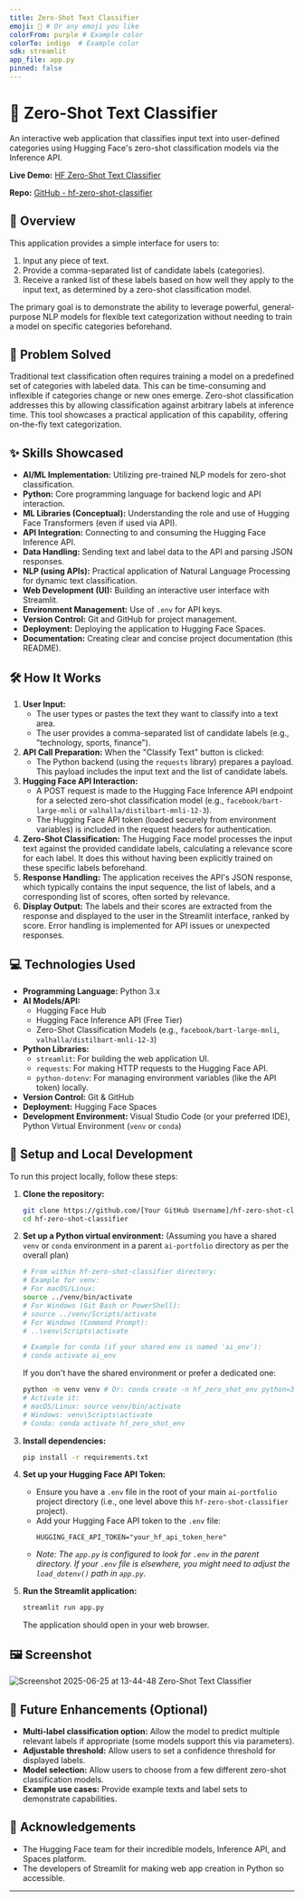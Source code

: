 ```yaml
---
title: Zero-Shot Text Classifier
emoji: 🎯 # Or any emoji you like
colorFrom: purple # Example color
colorTo: indigo  # Example color
sdk: streamlit
app_file: app.py
pinned: false 
---
```


# 🎯 Zero-Shot Text Classifier

An interactive web application that classifies input text into user-defined categories using Hugging Face's zero-shot classification models via the Inference API. 

**Live Demo:** [HF Zero-Shot Text Classifier](https://dylangamachefl-hf-zero-shot-classifier.hf.space)

**Repo:** [GitHub - hf-zero-shot-classifier](https://github.com/dylangamachefl/hf-zero-shot-classifier)

## 📖 Overview

This application provides a simple interface for users to:
1.  Input any piece of text.
2.  Provide a comma-separated list of candidate labels (categories).
3.  Receive a ranked list of these labels based on how well they apply to the input text, as determined by a zero-shot classification model.

The primary goal is to demonstrate the ability to leverage powerful, general-purpose NLP models for flexible text categorization without needing to train a model on specific categories beforehand.

## 🎯 Problem Solved

Traditional text classification often requires training a model on a predefined set of categories with labeled data. This can be time-consuming and inflexible if categories change or new ones emerge. Zero-shot classification addresses this by allowing classification against arbitrary labels at inference time. This tool showcases a practical application of this capability, offering on-the-fly text categorization.

## ✨ Skills Showcased

*   **AI/ML Implementation:** Utilizing pre-trained NLP models for zero-shot classification.
*   **Python:** Core programming language for backend logic and API interaction.
*   **ML Libraries (Conceptual):** Understanding the role and use of Hugging Face Transformers (even if used via API).
*   **API Integration:** Connecting to and consuming the Hugging Face Inference API.
*   **Data Handling:** Sending text and label data to the API and parsing JSON responses.
*   **NLP (using APIs):** Practical application of Natural Language Processing for dynamic text classification.
*   **Web Development (UI):** Building an interactive user interface with Streamlit.
*   **Environment Management:** Use of `.env` for API keys.
*   **Version Control:** Git and GitHub for project management.
*   **Deployment:** Deploying the application to Hugging Face Spaces.
*   **Documentation:** Creating clear and concise project documentation (this README).

## 🛠️ How It Works

1.  **User Input:**
    *   The user types or pastes the text they want to classify into a text area.
    *   The user provides a comma-separated list of candidate labels (e.g., "technology, sports, finance").
2.  **API Call Preparation:** When the "Classify Text" button is clicked:
    *   The Python backend (using the `requests` library) prepares a payload. This payload includes the input text and the list of candidate labels.
3.  **Hugging Face API Interaction:**
    *   A POST request is made to the Hugging Face Inference API endpoint for a selected zero-shot classification model (e.g., `facebook/bart-large-mnli` or `valhalla/distilbart-mnli-12-3`).
    *   The Hugging Face API token (loaded securely from environment variables) is included in the request headers for authentication.
4.  **Zero-Shot Classification:** The Hugging Face model processes the input text against the provided candidate labels, calculating a relevance score for each label. It does this without having been explicitly trained on these specific labels beforehand.
5.  **Response Handling:** The application receives the API's JSON response, which typically contains the input sequence, the list of labels, and a corresponding list of scores, often sorted by relevance.
6.  **Display Output:** The labels and their scores are extracted from the response and displayed to the user in the Streamlit interface, ranked by score. Error handling is implemented for API issues or unexpected responses.

## 💻 Technologies Used

*   **Programming Language:** Python 3.x
*   **AI Models/API:**
    *   Hugging Face Hub
    *   Hugging Face Inference API (Free Tier)
    *   Zero-Shot Classification Models (e.g., `facebook/bart-large-mnli`, `valhalla/distilbart-mnli-12-3`)
*   **Python Libraries:**
    *   `streamlit`: For building the web application UI.
    *   `requests`: For making HTTP requests to the Hugging Face API.
    *   `python-dotenv`: For managing environment variables (like the API token) locally.
*   **Version Control:** Git & GitHub
*   **Deployment:** Hugging Face Spaces
*   **Development Environment:** Visual Studio Code (or your preferred IDE), Python Virtual Environment (`venv` or `conda`)

## 🚀 Setup and Local Development

To run this project locally, follow these steps:

1.  **Clone the repository:**
    ```bash
    git clone https://github.com/[Your GitHub Username]/hf-zero-shot-classifier.git
    cd hf-zero-shot-classifier
    ```

2.  **Set up a Python virtual environment:**
    (Assuming you have a shared `venv` or `conda` environment in a parent `ai-portfolio` directory as per the overall plan)
    ```bash
    # From within hf-zero-shot-classifier directory:
    # Example for venv:
    # For macOS/Linux:
    source ../venv/bin/activate 
    # For Windows (Git Bash or PowerShell):
    # source ../venv/Scripts/activate
    # For Windows (Command Prompt):
    # ..\venv\Scripts\activate

    # Example for conda (if your shared env is named 'ai_env'):
    # conda activate ai_env 
    ```
    If you don't have the shared environment or prefer a dedicated one:
    ```bash
    python -m venv venv # Or: conda create -n hf_zero_shot_env python=3.9
    # Activate it:
    # macOS/Linux: source venv/bin/activate
    # Windows: venv\Scripts\activate
    # Conda: conda activate hf_zero_shot_env
    ```

3.  **Install dependencies:**
    ```bash
    pip install -r requirements.txt
    ```

4.  **Set up your Hugging Face API Token:**
    *   Ensure you have a `.env` file in the root of your main `ai-portfolio` project directory (i.e., one level above this `hf-zero-shot-classifier` project).
    *   Add your Hugging Face API token to the `.env` file:
        ```
        HUGGING_FACE_API_TOKEN="your_hf_api_token_here"
        ```
    *   *Note: The `app.py` is configured to look for `.env` in the parent directory. If your `.env` file is elsewhere, you might need to adjust the `load_dotenv()` path in `app.py`.*

5.  **Run the Streamlit application:**
    ```bash
    streamlit run app.py
    ```
    The application should open in your web browser.

## 🖼️ Screenshot
![Screenshot 2025-06-25 at 13-44-48 Zero-Shot Text Classifier](https://github.com/user-attachments/assets/c5c4ed6b-1a44-4ccf-b8b5-2e4310178a9d)


## 🔮 Future Enhancements (Optional)

*   **Multi-label classification option:** Allow the model to predict multiple relevant labels if appropriate (some models support this via parameters).
*   **Adjustable threshold:** Allow users to set a confidence threshold for displayed labels.
*   **Model selection:** Allow users to choose from a few different zero-shot classification models.
*   **Example use cases:** Provide example texts and label sets to demonstrate capabilities.

## 🙏 Acknowledgements

*   The Hugging Face team for their incredible models, Inference API, and Spaces platform.
*   The developers of Streamlit for making web app creation in Python so accessible.

---
